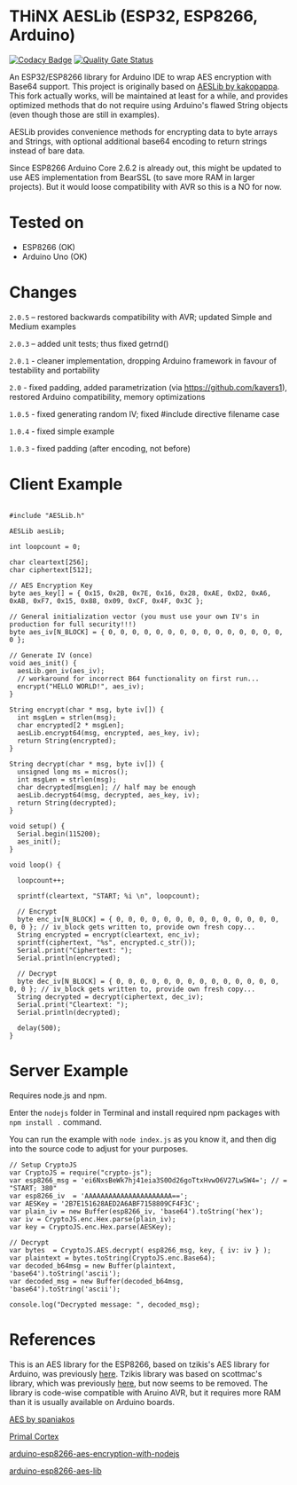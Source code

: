 # THiNX AESLib (ESP32, ESP8266, Arduino)

[![Codacy Badge](https://api.codacy.com/project/badge/Grade/8dded023f3d14a69b3c38c9f5fd66a40)](https://www.codacy.com/app/suculent/thinx-aes-lib?utm_source=github.com&amp;utm_medium=referral&amp;utm_content=suculent/thinx-aes-lib&amp;utm_campaign=Badge_Grade) 
[![Quality Gate Status](https://sonarcloud.io/api/project_badges/measure?project=suculent_thinx-aes-lib&metric=alert_status)](https://sonarcloud.io/dashboard?id=suculent_thinx-aes-lib)

An ESP32/ESP8266 library for Arduino IDE to wrap AES encryption with Base64 support. This project is originally based on [AESLib by kakopappa](https://github.com/kakopappa/arduino-esp8266-aes-lib). This fork actually works, will be maintained at least for a while, and provides optimized methods that do not require using Arduino's flawed String objects (even though those are still in examples).

AESLib provides convenience methods for encrypting data to byte arrays and Strings, with optional additional base64 encoding to return strings instead of bare data.

Since ESP8266 Arduino Core 2.6.2 is already out, this might be updated to use AES implementation from BearSSL (to save more RAM in larger projects). But it would loose compatibility with AVR so this is a NO for now.

# Tested on

* ESP8266 (OK)
* Arduino Uno (OK)

# Changes

`2.0.5` – restored backwards compatibility with AVR; updated Simple and Medium examples

`2.0.3` – added unit tests; thus fixed getrnd()

`2.0.1` - cleaner implementation, dropping Arduino framework in favour of testability and portability

`2.0` - fixed padding, added parametrization (via https://github.com/kavers1), restored Arduino compatibility, memory optimizations

`1.0.5` - fixed generating random IV; fixed #include directive filename case

`1.0.4` - fixed simple example

`1.0.3` - fixed padding (after encoding, not before)

# Client Example

```

#include "AESLib.h"

AESLib aesLib;

int loopcount = 0;

char cleartext[256];
char ciphertext[512];

// AES Encryption Key
byte aes_key[] = { 0x15, 0x2B, 0x7E, 0x16, 0x28, 0xAE, 0xD2, 0xA6, 0xAB, 0xF7, 0x15, 0x88, 0x09, 0xCF, 0x4F, 0x3C };

// General initialization vector (you must use your own IV's in production for full security!!!)
byte aes_iv[N_BLOCK] = { 0, 0, 0, 0, 0, 0, 0, 0, 0, 0, 0, 0, 0, 0, 0, 0 };

// Generate IV (once)
void aes_init() {
  aesLib.gen_iv(aes_iv);
  // workaround for incorrect B64 functionality on first run...
  encrypt("HELLO WORLD!", aes_iv);
}

String encrypt(char * msg, byte iv[]) {  
  int msgLen = strlen(msg);
  char encrypted[2 * msgLen];
  aesLib.encrypt64(msg, encrypted, aes_key, iv);  
  return String(encrypted);
}

String decrypt(char * msg, byte iv[]) {
  unsigned long ms = micros();
  int msgLen = strlen(msg);
  char decrypted[msgLen]; // half may be enough
  aesLib.decrypt64(msg, decrypted, aes_key, iv);  
  return String(decrypted);
}

void setup() {
  Serial.begin(115200);
  aes_init();
}

void loop() {

  loopcount++;

  sprintf(cleartext, "START; %i \n", loopcount);  

  // Encrypt
  byte enc_iv[N_BLOCK] = { 0, 0, 0, 0, 0, 0, 0, 0, 0, 0, 0, 0, 0, 0, 0, 0 }; // iv_block gets written to, provide own fresh copy...
  String encrypted = encrypt(cleartext, enc_iv);
  sprintf(ciphertext, "%s", encrypted.c_str());
  Serial.print("Ciphertext: ");
  Serial.println(encrypted);

  // Decrypt
  byte dec_iv[N_BLOCK] = { 0, 0, 0, 0, 0, 0, 0, 0, 0, 0, 0, 0, 0, 0, 0, 0 }; // iv_block gets written to, provide own fresh copy...
  String decrypted = decrypt(ciphertext, dec_iv);  
  Serial.print("Cleartext: ");
  Serial.println(decrypted);  

  delay(500);
}

```

# Server Example

Requires node.js and npm.

Enter the `nodejs` folder in Terminal and install required npm packages with `npm install .` command.

You can run the example with `node index.js` as you know it, and then dig into the source code to adjust for your purposes.

```
// Setup CryptoJS
var CryptoJS = require("crypto-js");
var esp8266_msg = 'ei6NxsBeWk7hj41eia3S0Od26goTtxHvwO6V27LwSW4='; // = "START; 380"
var esp8266_iv  = 'AAAAAAAAAAAAAAAAAAAAAA==';
var AESKey = '2B7E151628AED2A6ABF7158809CF4F3C';
var plain_iv = new Buffer(esp8266_iv, 'base64').toString('hex');
var iv = CryptoJS.enc.Hex.parse(plain_iv);
var key = CryptoJS.enc.Hex.parse(AESKey);

// Decrypt
var bytes  = CryptoJS.AES.decrypt( esp8266_msg, key, { iv: iv } );
var plaintext = bytes.toString(CryptoJS.enc.Base64);
var decoded_b64msg = new Buffer(plaintext, 'base64').toString('ascii');
var decoded_msg = new Buffer(decoded_b64msg, 'base64').toString('ascii');

console.log("Decrypted message: ", decoded_msg);
```


# References

This is an AES library for the ESP8266, based on tzikis's AES library for Arduino, was previously [here](https://github.com/tzikis/arduino). Tzikis library was based on scottmac's library, which was previously [here](https://github.com/scottmac/arduino), but now seems to be removed. The library is code-wise compatible with Aruino AVR, but it requires more RAM than it is usually available on Arduino boards.

[AES by spaniakos](https://github.com/spaniakos/AES/)

[Primal Cortex](https://primalcortex.wordpress.com/2016/06/17/esp8266-logging-data-in-a-backend-aes-and-crypto-js/)

[arduino-esp8266-aes-encryption-with-nodejs](https://github.com/kakopappa/arduino-esp8266-aes-encryption-with-nodejs)

[arduino-esp8266-aes-lib](https://github.com/kakopappa/arduino-esp8266-aes-lib)
